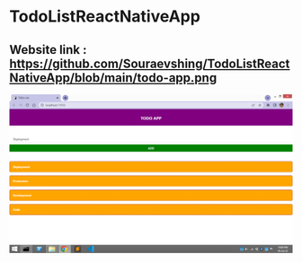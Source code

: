 # TodoListReactNativeApp

## Website link : https://github.com/Souraevshing/TodoListReactNativeApp/blob/main/todo-app.png

![TodoListApp](https://github.com/Souraevshing/TodoListReactNativeApp/blob/main/todo-app.png)
